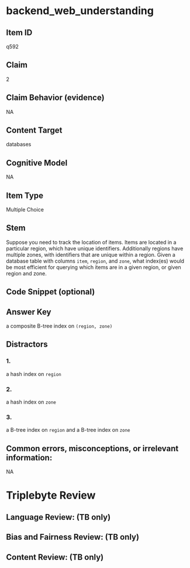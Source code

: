 # backend_web_understanding

## Item ID
q592

## Claim
2

## Claim Behavior (evidence)
NA

## Content Target
databases

## Cognitive Model
NA

## Item Type
Multiple Choice

## Stem
Suppose you need to track the location of items.  Items are located in a particular region, which have unique identifiers. Additionally regions have multiple zones, with identifiers that are unique within a region. Given a database table with columns `item`, `region`, and `zone`, what index(es) would be most efficient for querying which items are in a given region, or given region and zone.

## Code Snippet (optional)


## Answer Key
a composite B-tree index on `(region, zone)`

## Distractors

### 1.
a hash index on `region`

### 2.
a hash index on `zone`

### 3.
a B-tree index on `region` and a B-tree index on `zone`

## Common errors, misconceptions, or irrelevant information:
NA

# Triplebyte Review


## Language Review: (TB only)


## Bias and Fairness Review: (TB only)


## Content Review: (TB only)

